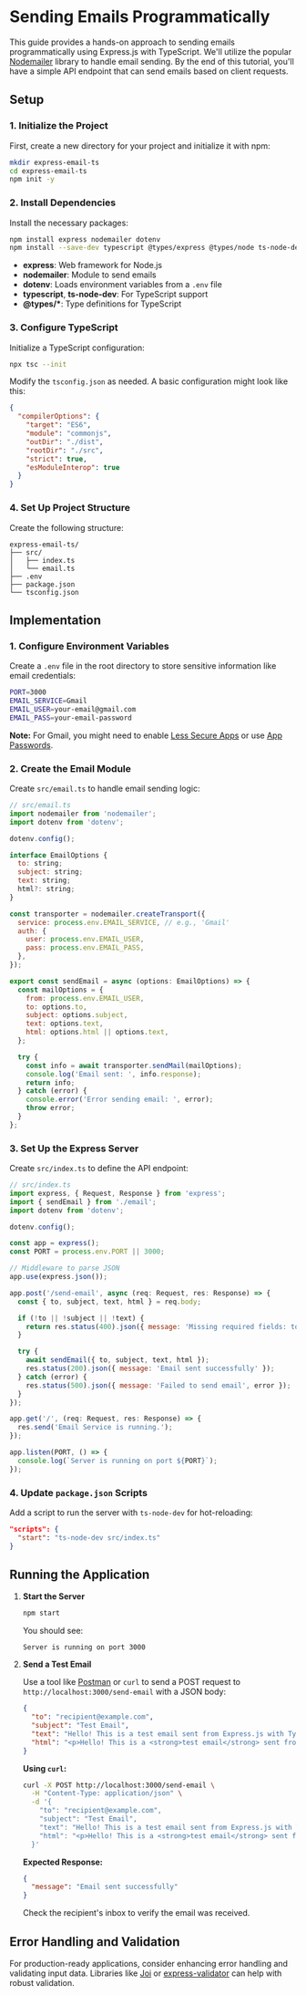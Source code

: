 # Sending Emails Programmatically

This guide provides a hands-on approach to sending emails programmatically using Express.js with TypeScript. We'll utilize the popular [Nodemailer](https://nodemailer.com/about/) library to handle email sending. By the end of this tutorial, you'll have a simple API endpoint that can send emails based on client requests.

## Setup

### 1. Initialize the Project

First, create a new directory for your project and initialize it with npm:

```bash
mkdir express-email-ts
cd express-email-ts
npm init -y
```

### 2. Install Dependencies

Install the necessary packages:

```bash
npm install express nodemailer dotenv
npm install --save-dev typescript @types/express @types/node ts-node-dev
```

- **express**: Web framework for Node.js
- **nodemailer**: Module to send emails
- **dotenv**: Loads environment variables from a `.env` file
- **typescript**, **ts-node-dev**: For TypeScript support
- **@types/\***: Type definitions for TypeScript

### 3. Configure TypeScript

Initialize a TypeScript configuration:

```bash
npx tsc --init
```

Modify the `tsconfig.json` as needed. A basic configuration might look like this:

```json
{
  "compilerOptions": {
    "target": "ES6",
    "module": "commonjs",
    "outDir": "./dist",
    "rootDir": "./src",
    "strict": true,
    "esModuleInterop": true
  }
}
```

### 4. Set Up Project Structure

Create the following structure:

```
express-email-ts/
├── src/
│   ├── index.ts
│   └── email.ts
├── .env
├── package.json
└── tsconfig.json
```

## Implementation

### 1. Configure Environment Variables

Create a `.env` file in the root directory to store sensitive information like email credentials:

```bash
PORT=3000
EMAIL_SERVICE=Gmail
EMAIL_USER=your-email@gmail.com
EMAIL_PASS=your-email-password
```

**Note:** For Gmail, you might need to enable [Less Secure Apps](https://myaccount.google.com/lesssecureapps) or use [App Passwords](https://support.google.com/accounts/answer/185833).

### 2. Create the Email Module

Create `src/email.ts` to handle email sending logic:

```javascript
// src/email.ts
import nodemailer from 'nodemailer';
import dotenv from 'dotenv';

dotenv.config();

interface EmailOptions {
  to: string;
  subject: string;
  text: string;
  html?: string;
}

const transporter = nodemailer.createTransport({
  service: process.env.EMAIL_SERVICE, // e.g., 'Gmail'
  auth: {
    user: process.env.EMAIL_USER,
    pass: process.env.EMAIL_PASS,
  },
});

export const sendEmail = async (options: EmailOptions) => {
  const mailOptions = {
    from: process.env.EMAIL_USER,
    to: options.to,
    subject: options.subject,
    text: options.text,
    html: options.html || options.text,
  };

  try {
    const info = await transporter.sendMail(mailOptions);
    console.log('Email sent: ', info.response);
    return info;
  } catch (error) {
    console.error('Error sending email: ', error);
    throw error;
  }
};
```

### 3. Set Up the Express Server

Create `src/index.ts` to define the API endpoint:

```javascript
// src/index.ts
import express, { Request, Response } from 'express';
import { sendEmail } from './email';
import dotenv from 'dotenv';

dotenv.config();

const app = express();
const PORT = process.env.PORT || 3000;

// Middleware to parse JSON
app.use(express.json());

app.post('/send-email', async (req: Request, res: Response) => {
  const { to, subject, text, html } = req.body;

  if (!to || !subject || !text) {
    return res.status(400).json({ message: 'Missing required fields: to, subject, text' });
  }

  try {
    await sendEmail({ to, subject, text, html });
    res.status(200).json({ message: 'Email sent successfully' });
  } catch (error) {
    res.status(500).json({ message: 'Failed to send email', error });
  }
});

app.get('/', (req: Request, res: Response) => {
  res.send('Email Service is running.');
});

app.listen(PORT, () => {
  console.log(`Server is running on port ${PORT}`);
});
```

### 4. Update `package.json` Scripts

Add a script to run the server with `ts-node-dev` for hot-reloading:

```json
"scripts": {
  "start": "ts-node-dev src/index.ts"
}
```

## Running the Application

1. **Start the Server**

   ```bash
   npm start
   ```

   You should see:

   ```
   Server is running on port 3000
   ```

2. **Send a Test Email**

   Use a tool like [Postman](https://www.postman.com/) or `curl` to send a POST request to `http://localhost:3000/send-email` with a JSON body:

   ```json
   {
     "to": "recipient@example.com",
     "subject": "Test Email",
     "text": "Hello! This is a test email sent from Express.js with TypeScript.",
     "html": "<p>Hello! This is a <strong>test email</strong> sent from Express.js with TypeScript.</p>"
   }
   ```

   **Using `curl`:**

   ```bash
   curl -X POST http://localhost:3000/send-email \
     -H "Content-Type: application/json" \
     -d '{
       "to": "recipient@example.com",
       "subject": "Test Email",
       "text": "Hello! This is a test email sent from Express.js with TypeScript.",
       "html": "<p>Hello! This is a <strong>test email</strong> sent from Express.js with TypeScript.</p>"
     }'
   ```

   **Expected Response:**

   ```json
   {
     "message": "Email sent successfully"
   }
   ```

   Check the recipient's inbox to verify the email was received.

## Error Handling and Validation

For production-ready applications, consider enhancing error handling and validating input data. Libraries like [Joi](https://joi.dev/) or [express-validator](https://express-validator.github.io/docs/) can help with robust validation.